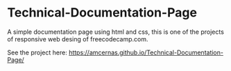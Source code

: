 # Technical-Documentation-Page
A simple documentation page using html and css, this is one of the projects of responsive web desing of freecodecamp.com.

See the project here: https://amcernas.github.io/Technical-Documentation-Page/
